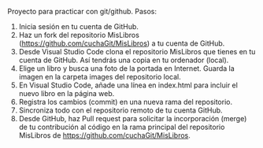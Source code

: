Proyecto para practicar con git/github. 
Pasos:
1. Inicia sesión en tu cuenta de GitHub.
2. Haz un fork del repositorio MisLibros (https://github.com/cuchaGit/MisLibros) a tu cuenta de GitHub.
3. Desde Visual Studio Code clona el repositorio MisLibros que tienes en tu cuenta de GitHub. Así tendrás una copia en tu ordenador (local).
4. Elige un libro y busca una foto de la portada en Internet. Guarda la imagen en la carpeta images del repositorio local.
5. En Visual Studio Code, añade una línea en index.html para incluir el nuevo libro en la página web.
6. Registra los cambios (commit) en una nueva rama del repositorio.
7. Sincroniza todo con el repositorio remoto de tu cuenta GitHub.
8. Desde GitHub, haz Pull request para solicitar la incorporación (merge) de tu contribución al código en la rama principal del repositorio MisLibros de https://github.com/cuchaGit/MisLibros.
